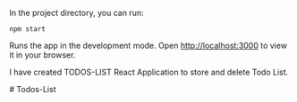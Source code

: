 
In the project directory, you can run:

 `npm start`

Runs the app in the development mode.
Open [http://localhost:3000](http://localhost:3000) to view it in your browser.

I have created TODOS-LIST React Application to store and delete Todo List.

#   T o d o s - L i s t  
 